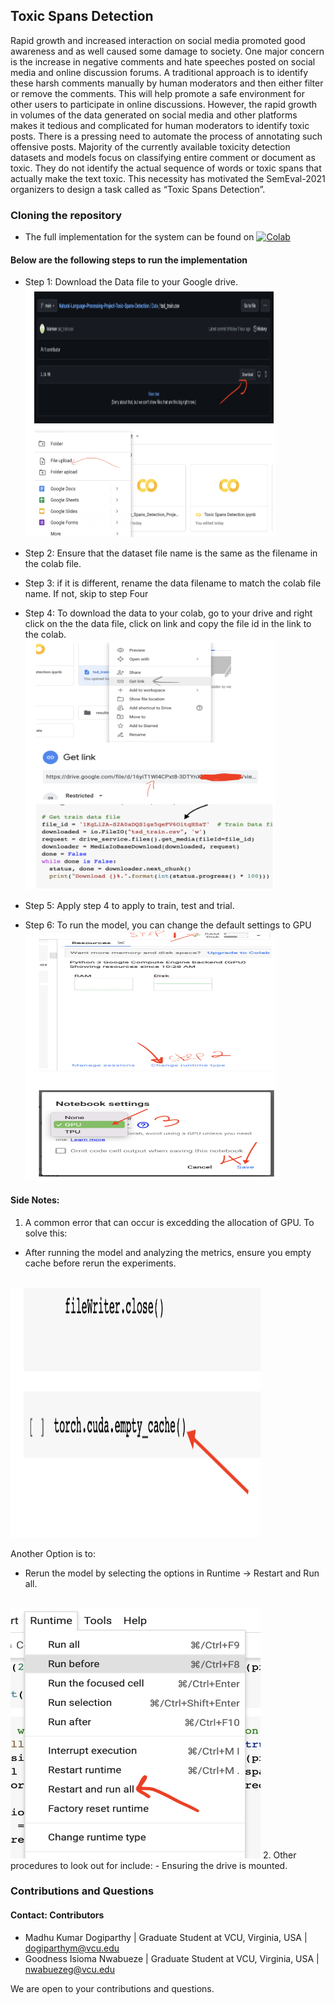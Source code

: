 ## Toxic Spans Detection
Rapid growth and increased interaction on social media promoted good awareness and as well caused some damage to society. One major concern is the increase in negative comments and hate speeches posted on social media and online discussion forums. A traditional approach is to identify these harsh comments manually by human moderators and then either filter or remove the comments. This will help promote a safe environment for other users to participate in online discussions. However, the rapid growth in volumes of the data generated on social media and other platforms makes it tedious and complicated for human moderators to identify toxic posts. There is a pressing need to automate the process of annotating such offensive posts. Majority of the currently available toxicity detection datasets and models focus on classifying entire comment or document as toxic. They do not identify the actual sequence of words or toxic spans that actually make the text toxic. This necessity has motivated the SemEval-2021 organizers to design a task called as “Toxic Spans Detection”.


### Cloning the repository
- The full implementation for the system can be found on [![Colab](https://colab.research.google.com/assets/colab-badge.svg)](https://colab.research.google.com/github/Isioman/Natural-Language-Processing-Project-Toxic-Spans-Detection/blob/main/Toxic_Spans_Detection.ipynb)

#### Below are the following steps to run the implementation

- Step 1: Download the Data file to your Google drive.
  <br/>
  <img src="https://github.com/Isioman/Natural-Language-Processing-Project-Toxic-Spans-Detection/blob/main/Images/Downloaddataset.png" width="400" height="400">
  
- Step 2: Ensure that the dataset file name is the same as the filename in the colab file.

- Step 3: if it is different, rename the data filename to match the colab file name. If not, skip to step Four

- Step 4: To download the data to your colab, go to your drive and right click on the the data file, click on link and copy the file id in the link to the colab.
  <br/>
  <img src="https://github.com/Isioman/Natural-Language-Processing-Project-Toxic-Spans-Detection/blob/main/Images/download_data_from_drive_to_colab.png" width="400" height="400">

- Step 5: Apply step 4 to apply to train, test and trial.
- Step 6: To run the model, you can change the default settings to GPU
  <br/>
  <img src="https://github.com/Isioman/Natural-Language-Processing-Project-Toxic-Spans-Detection/blob/main/Images/4.png" width="400" height="400">
  
 #### Side Notes:
 1. A common error that can occur is excedding the allocation of GPU. To solve this:
  - After running the model and analyzing the metrics, ensure you empty cache before rerun the experiments. 
 <br/>
  <img src="https://github.com/Isioman/Natural-Language-Processing-Project-Toxic-Spans-Detection/blob/main/Images/6.png" width="400" height="400">
  
 Another Option is to:
  - Rerun the model by selecting the options in Runtime -> Restart and Run all.
 <br/>
  <img src="https://github.com/Isioman/Natural-Language-Processing-Project-Toxic-Spans-Detection/blob/main/Images/5.png" width="400" height="400">
 2. Other procedures to look out for include:
    - Ensuring the drive is mounted.

### Contributions and Questions
#### Contact: Contributors
- Madhu Kumar Dogiparthy | Graduate Student at VCU, Virginia, USA | dogiparthym@vcu.edu
- Goodness Isioma Nwabueze | Graduate Student at VCU, Virginia, USA | nwabuezeg@vcu.edu

We are open to your contributions and questions. 
